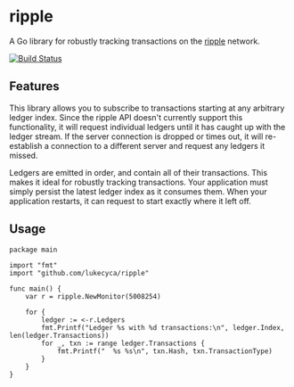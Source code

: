 # ripple

A Go library for robustly tracking transactions on the [ripple](https://ripple.com) network.

[![Build Status](https://drone.io/github.com/lukecyca/ripple/status.png)](https://drone.io/github.com/lukecyca/ripple/latest)

## Features

This library allows you to subscribe to transactions starting at any arbitrary ledger
index. Since the ripple API doesn't currently support this functionality, it
will request individual ledgers until it has caught up with the ledger stream. If the
server connection is dropped or times out, it will re-establish a connection to a
different server and request any ledgers it missed.

Ledgers are emitted in order, and contain all of their transactions. This makes it
ideal for robustly tracking transactions. Your application must simply persist the
latest ledger index as it consumes them. When your application restarts, it can
request to start exactly where it left off.

## Usage

    package main

    import "fmt"
    import "github.com/lukecyca/ripple"

    func main() {
        var r = ripple.NewMonitor(5008254)

        for {
            ledger := <-r.Ledgers
            fmt.Printf("Ledger %s with %d transactions:\n", ledger.Index, len(ledger.Transactions))
            for _, txn := range ledger.Transactions {
                fmt.Printf("  %s %s\n", txn.Hash, txn.TransactionType)
            }
        }
    }
